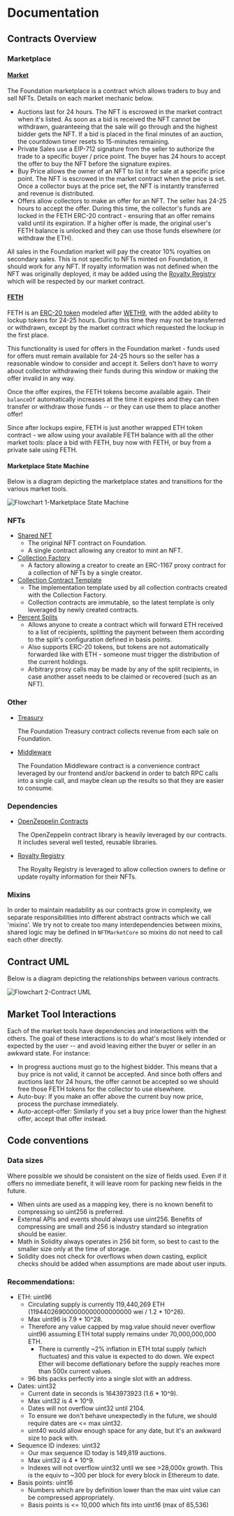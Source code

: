 # Documentation

## Contracts Overview

### Marketplace

#### [Market](../docs/FNDNFTMarket.md)

The Foundation marketplace is a contract which allows traders to buy and sell NFTs. Details on each market mechanic below.

* Auctions last for 24 hours. The NFT is escrowed in the market contract when it's listed. As soon as a bid is received the NFT cannot be withdrawn, guaranteeing that the sale will go through and the highest bidder gets the NFT. If a bid is placed in the final minutes of an auction, the countdown timer resets to 15-minutes remaining.
* Private Sales use a EIP-712 signature from the seller to authorize the trade to a specific buyer / price point. The buyer has 24 hours to accept the offer to buy the NFT before the signature expires.
* Buy Price allows the owner of an NFT to list it for sale at a specific price point. The NFT is escrowed in the market contract when the price is set. Once a collector buys at the price set, the NFT is instantly transferred and revenue is distributed.
* Offers allow collectors to make an offer for an NFT. The seller has 24-25 hours to accept the offer. During this time, the collector's funds are locked in the FETH ERC-20 contract - ensuring that an offer remains valid until its expiration. If a higher offer is made, the original user's FETH balance is unlocked and they can use those funds elsewhere (or withdraw the ETH).

All sales in the Foundation market will pay the creator 10% royalties on secondary sales. This is not specific to NFTs minted on Foundation, it should work for any NFT. If royalty information was not defined when the NFT was originally deployed, it may be added using the [Royalty Registry](https://royaltyregistry.xyz/) which will be respected by our market contract.

#### [FETH](../docs/FETH.md)

FETH is an [ERC-20 token](https://eips.ethereum.org/EIPS/eip-20) modeled after [WETH9](https://etherscan.io/address/0xc02aaa39b223fe8d0a0e5c4f27ead9083c756cc2#code), with the added ability to lockup tokens for 24-25 hours. During this time they may not be transferred or withdrawn, except by the market contract which requested the lockup in the first place.

This functionality is used for offers in the Foundation market - funds used for offers must remain available for 24-25 hours so the seller has a reasonable window to consider and accept it. Sellers don't have to worry about collector withdrawing their funds during this window or making the offer invalid in any way.

Once the offer expires, the FETH tokens become available again. Their `balanceOf` automatically increases at the time it expires and they can then transfer or withdraw those funds -- or they can use them to place another offer!

Since after lockups expire, FETH is just another wrapped ETH token contract - we allow using your available FETH balance with all the other market tools: place a bid with FETH, buy now with FETH, or buy from a private sale using FETH.

#### **Marketplace State Machine**

Below is a diagram depicting the marketplace states and transitions for the various market tools.

![Flowchart 1-Marketplace State Machine](https://user-images.githubusercontent.com/14855515/161260593-2bc20f67-4c70-4450-b3a2-eea5a7cd45ff.png)

### NFTs

* [Shared NFT](../docs/FNDNFT721.md)
  * The original NFT contract on Foundation.
  * A single contract allowing any creator to mint an NFT.
* [Collection Factory](../docs/FNDCollectionFactory.md)
  * A factory allowing a creator to create an ERC-1167 proxy contract for a collection of NFTs by a single creator.
* [Collection Contract Template](../docs/CollectionContract.md)
  * The implementation template used by all collection contracts created with the Collection Factory.
  * Collection contracts are immutable, so the latest template is only leveraged by newly created contracts.
* [Percent Splits](../docs/PercentSplitETH.md)
  * Allows anyone to create a contract which will forward ETH received to a list of recipients, splitting the payment between them according to the split's configuration defined in basis points.
  * Also supports ERC-20 tokens, but tokens are not automatically forwarded like with ETH - someone must trigger the distribution of the current holdings.
  * Arbitrary proxy calls may be made by any of the split recipients, in case another asset needs to be claimed or recovered (such as an NFT).

### Other

*   [Treasury](../docs/FoundationTreasury.md)

    The Foundation Treasury contract collects revenue from each sale on Foundation.
*   [Middleware](../docs/FNDMiddleware.md)

    The Foundation Middleware contract is a convenience contract leveraged by our frontend and/or backend in order to batch RPC calls into a single call, and maybe clean up the results so that they are easier to consume.

### Dependencies

*   [OpenZeppelin Contracts](https://openzeppelin.com/contracts/)

    The OpenZeppelin contract library is heavily leveraged by our contracts. It includes several well tested, reusable libraries.
*   [Royalty Registry](https://royaltyregistry.xyz/)

    The Royalty Registry is leveraged to allow collection owners to define or update royalty information for their NFTs.

### Mixins

In order to maintain readability as our contracts grow in complexity, we separate responsibilities into different abstract contracts which we call 'mixins'. We try not to create too many interdependencies between mixins, shared logic may be defined in `NFTMarketCore` so mixins do not need to call each other directly.

## Contract UML

Below is a diagram depicting the relationships between various contracts.

![Flowchart 2-Contract UML](https://user-images.githubusercontent.com/14855515/161260681-64774e18-d429-46ba-8c35-52efa0eb92e3.png)

## Market Tool Interactions

Each of the market tools have dependencies and interactions with the others. The goal of these interactions is to do what's most likely intended or expected by the user -- and avoid leaving either the buyer or seller in an awkward state. For instance:

* In progress auctions must go to the highest bidder. This means that a buy price is not valid, it cannot be accepted. And since both offers and auctions last for 24 hours, the offer cannot be accepted so we should free those FETH tokens for the collector to use elsewhere.
* Auto-buy: If you make an offer above the current buy now price, process the purchase immediately.
* Auto-accept-offer: Similarly if you set a buy price lower than the highest offer, accept that offer instead.

## Code conventions

### Data sizes

Where possible we should be consistent on the size of fields used. Even if it offers no immediate benefit, it will leave room for packing new fields in the future.

* When uints are used as a mapping key, there is no known benefit to compressing so uint256 is preferred.
* External APIs and events should always use uint256. Benefits of compressing are small and 256 is industry standard so integration should be easier.
* Math in Solidity always operates in 256 bit form, so best to cast to the smaller size only at the time of storage.
* Solidity does not check for overflows when down casting, explicit checks should be added when assumptions are made about user inputs.

### Recommendations:

* ETH: uint96
  * Circulating supply is currently 119,440,269 ETH (119440269000000000000000000 wei / 1.2 \* 10^26).
  * Max uint96 is 7.9 \* 10^28.
  * Therefore any value capped by msg.value should never overflow uint96 assuming ETH total supply remains under 70,000,000,000 ETH.
    * There is currently \~2% inflation in ETH total supply (which fluctuates) and this value is expected to do down. We expect Ether will become deflationary before the supply reaches more than 500x current values.
  * 96 bits packs perfectly into a single slot with an address.
* Dates: uint32
  * Current date in seconds is 1643973923 (1.6 \* 10^9).
  * Max uint32 is 4 \* 10^9.
  * Dates will not overflow uint32 until 2104.
  * To ensure we don't behave unexpectedly in the future, we should require dates are <= max uint32.
  * uint40 would allow enough space for any date, but it's an awkward size to pack with.
* Sequence ID indexes: uint32
  * Our max sequence ID today is 149,819 auctions.
  * Max uint32 is 4 \* 10^9.
  * Indexes will not overflow uint32 until we see >28,000x growth. This is the equiv to \~300 per block for every block in Ethereum to date.
* Basis points: uint16
  * Numbers which are by definition lower than the max uint value can be compressed appropriately.
  * Basis points is <= 10,000 which fits into uint16 (max of 65,536)
